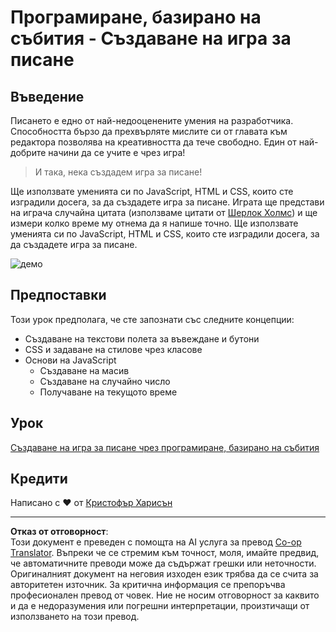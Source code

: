 <!--
CO_OP_TRANSLATOR_METADATA:
{
  "original_hash": "957547b822c40042e07d591c4fbfde4f",
  "translation_date": "2025-08-28T08:21:02+00:00",
  "source_file": "4-typing-game/README.md",
  "language_code": "bg"
}
-->
# Програмиране, базирано на събития - Създаване на игра за писане

## Въведение

Писането е едно от най-недооценените умения на разработчика. Способността бързо да прехвърляте мислите си от главата към редактора позволява на креативността да тече свободно. Един от най-добрите начини да се учите е чрез игра!

> И така, нека създадем игра за писане!

Ще използвате уменията си по JavaScript, HTML и CSS, които сте изградили досега, за да създадете игра за писане. Играта ще представи на играча случайна цитата (използваме цитати от [Шерлок Холмс](https://en.wikipedia.org/wiki/Sherlock_Holmes)) и ще измери колко време му отнема да я напише точно. Ще използвате уменията си по JavaScript, HTML и CSS, които сте изградили досега, за да създадете игра за писане.

![демо](../../../4-typing-game/images/demo.gif)

## Предпоставки

Този урок предполага, че сте запознати със следните концепции:

- Създаване на текстови полета за въвеждане и бутони
- CSS и задаване на стилове чрез класове
- Основи на JavaScript
  - Създаване на масив
  - Създаване на случайно число
  - Получаване на текущото време

## Урок

[Създаване на игра за писане чрез програмиране, базирано на събития](./typing-game/README.md)

## Кредити

Написано с ♥️ от [Кристофър Харисън](http://www.twitter.com/geektrainer)

---

**Отказ от отговорност**:  
Този документ е преведен с помощта на AI услуга за превод [Co-op Translator](https://github.com/Azure/co-op-translator). Въпреки че се стремим към точност, моля, имайте предвид, че автоматичните преводи може да съдържат грешки или неточности. Оригиналният документ на неговия изходен език трябва да се счита за авторитетен източник. За критична информация се препоръчва професионален превод от човек. Ние не носим отговорност за каквито и да е недоразумения или погрешни интерпретации, произтичащи от използването на този превод.